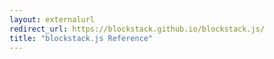 ```yaml
---
layout: externalurl
redirect_url: https://blockstack.github.io/blockstack.js/
title: "blockstack.js Reference"
---
```


